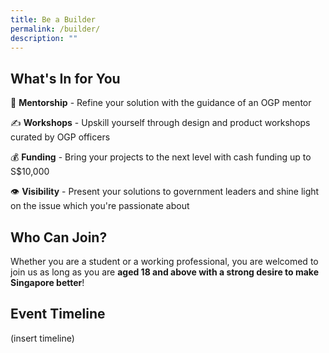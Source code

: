 ```yaml
---
title: Be a Builder
permalink: /builder/
description: ""
---
```

## **What's In for You**
👤 **Mentorship** - Refine your solution with the guidance of an OGP mentor

✍️ **Workshops** - Upskill yourself through design and product workshops curated by OGP officers

💰 **Funding** - Bring your projects to the next level with cash funding up to S$10,000

👁 **Visibility** - Present your solutions to government leaders and shine light on the issue which you're passionate about

## **Who Can Join?**
Whether you are a student or a working professional, you are welcomed to join us as long as you are **aged 18 and above with a strong desire to make Singapore better**!

## **Event Timeline**
(insert timeline)